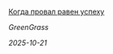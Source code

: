 <!--2025-10-21 16:30:15-->
<div class="yb">
  <a class="nodecor" href="/index.html?mir_kino/kogda_proval_raven_uspehu">
    <img class="preview" data-videoid="https://rutube.ru/play/embed/http://rutube.ru/video/72766da2da3093f70fa55991abd0b1e4/" src="http://pic.rutubelist.ru/video/2025-10-21/bc/9f/bc9f810c12959d5ee95c83669f63f60c.jpg" align="left" alt="">
  </a>
  <div class="inlbl text">
    <p><a class="nodecor" href="/index.html?mir_kino/kogda_proval_raven_uspehu">Когда провал равен успеху</a></p>
    <p><i class="smaller2">GreenGrass</i></p>
    <i class="smaller3">2025-10-21</i>
  </div>
</div>
